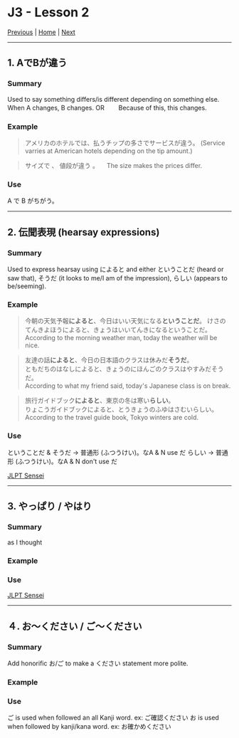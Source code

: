 # J3 - Lesson 2

[Previous](https://codywahl.github.io/JapaneseLanguageSchoolNotes/pages/j3/l1) | [Home](https://codywahl.github.io/JapaneseLanguageSchoolNotes) | [Next](https://codywahl.github.io/JapaneseLanguageSchoolNotes/pages/j3/l3)

* * *
## 1. AでBが違う

### Summary

Used to say something differs/is different depending on something else.
When A changes, B changes.
OR　　
Because of this, this changes. 

### Example

> アメリカのホテルでは、払うチップの多さでサービスが違う。
> (Service varries at American hotels depending on the tip amount.)

> サイズで 、 値段が違う 。
>　The size makes the prices differ. 

### Use

A で B がちがう。

* * *
## 2. 伝聞表現 (hearsay expressions)

### Summary

Used to express hearsay using によると and either ということだ (heard or saw that), そうだ (it looks to me/I am of the impression), らしい (appears to be/seeming). 

### Example

> 今朝の天気予報**によると**、今日はいい天気になる**ということだ**。
> けさのてんきよほうによると、きょうはいいてんきになるということだ。
> According to the morning weather man, today the weather will be nice. 

> 友達の話**によると**、今日の日本語のクラスは休みだ**そうだ**。  
> ともだちのはなしによると、きょうのにほんごのクラスはやすみだそうだ。  
> According to what my friend said, today's Japanese class is on break.  

> 旅行ガイドブック**によると**、東京の冬は寒い**らしい**。  
> りょこうガイドブックによると、とうきょうのふゆはさむいらしい。
> According to the travel guide book, Tokyo winters are cold. 

### Use

ということだ & そうだ -> 普通形 (ふつうけい)。なA & N use だ
らしい -> 普通形 (ふつうけい)。なA & N don't use だ

[JLPT Sensei](https://jlptsensei.com/learn-japanese-grammar/%E3%81%A8%E3%81%84%E3%81%86%E3%81%93%E3%81%A8-to-iu-koto-meaning/)


* * *
## 3. やっぱり / やはり

### Summary

as I thought

### Example

> 
> 
> 


### Use


[JLPT Sensei](https://jlptsensei.com/learn-japanese-vocabulary/%e3%82%84%e3%81%a3%e3%81%b1%e3%82%8a-yappari-meaning/)


* * *
## ４. お～ください / ご～ください

### Summary

Add honorific お/ご to make a ください statement more polite. 

### Example

> 
> 
> 

### Use

ご is used when followed an all Kanji word. ex: ご確認ください
お is used when followed by kanji/kana word. ex: お確かめください

